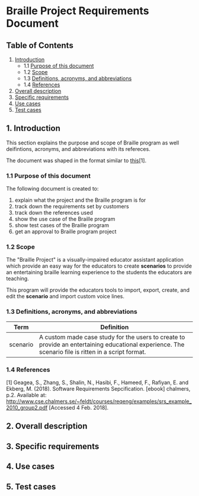 # Braille Project Requirements Document

## Table of Contents

1. [Introduction](#1-introduction)
    - 1.1 [Purpose of this document](#11-purpose-of-this-document) 
    - 1.2 [Scope](#12-scope)
    - 1.3 [Definitions, acronyms, and abbreviations](#13-definitions,-acronyms,-and-abbreviations)
    - 1.4 [References](#14-references)
2. [Overall description](#2-overall-description)
3. [Specific requirements](#3-specific-requirements)
4. [Use cases](#4-use-cases)
5. [Test cases](#5-test-cases)

## 1. Introduction
This section explains the purpose and scope of Braille program as well deifintions, acronyms, and abbreviations with its refereces.

The document was shaped in the format similar to [this](#14-references)[1].

### 1.1 Purpose of this document
The following document is created to:
1. explain what the project and the Braille program is for
2. track down the requirements set by customers
3. track down the references used 
4. show the use case of the Braille program
5. show test cases of the Braille program
6. get an approval to Braille program project

### 1.2 Scope
The "Braille Project" is a visually-impaired educator assistant application which provide an easy way for the educators to create **scenarios** to provide an entertaining braille learning experience to the students the educators are teaching.

This program will provide the educators tools to import, export, create, and edit the **scenario** and import custom voice lines. 

### 1.3 Definitions, acronyms, and abbreviations
| Term  | Definition |
| ------  | ------ | 
| scenario | A custom made case study for the users to create to provide an entertaining educational experience. The scenario file is ritten in a script format.|

### 1.4 References
[1] Geagea, S., Zhang, S., Shalin, N., Hasibi, F., Hameed, F., Rafiyan, E. and Ekberg, M. (2018). Software Requirements Sepcification. [ebook] chalmers, p.2. Available at: http://www.cse.chalmers.se/~feldt/courses/reqeng/examples/srs_example_2010_group2.pdf [Accessed 4 Feb. 2018].
## 2. Overall description

## 3. Specific requirements

## 4. Use cases

## 5. Test cases

